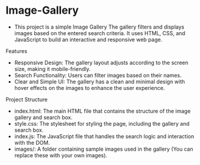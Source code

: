 # Image-Gallery

 - This project is a simple Image Gallery The gallery filters and displays images based on the entered search criteria. It uses HTML, CSS, and JavaScript to build an interactive and responsive web page.

Features

 - Responsive Design: The gallery layout adjusts according to the screen size, making it mobile-friendly.
 - Search Functionality: Users can filter images based on their names.
 - Clear and Simple UI: The gallery has a clean and minimal design with hover effects on the images to enhance the user experience.

Project Structure

 - index.html: The main HTML file that contains the structure of the image gallery and search box.
 - style.css: The stylesheet for styling the page, including the gallery and search box.
 - index.js: The JavaScript file that handles the search logic and interaction with the DOM.
 - images/: A folder containing sample images used in the gallery (You can replace these with your own images).
